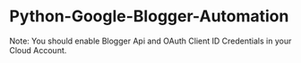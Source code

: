 # Python-Google-Blogger-Automation

Note: You should enable Blogger Api and OAuth Client ID Credentials in your Cloud Account.

